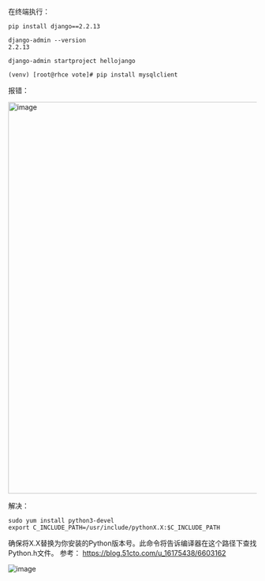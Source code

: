 在终端执行：

```shell
pip install django==2.2.13

django-admin --version 
2.2.13

django-admin startproject hellojango
```


```shell
(venv) [root@rhce vote]# pip install mysqlclient
```
报错：

<img width="795" alt="image" src="https://github.com/qiutian2020/python/assets/66943119/17ce817c-7c14-420a-beca-af0b8736e992">

解决：
```shell
sudo yum install python3-devel
export C_INCLUDE_PATH=/usr/include/pythonX.X:$C_INCLUDE_PATH
```
确保将X.X替换为你安装的Python版本号。此命令将告诉编译器在这个路径下查找Python.h文件。
参考：
https://blog.51cto.com/u_16175438/6603162




![image](https://github.com/qiutian2020/python/assets/66943119/6478a2bb-1fbf-4786-9537-6b2574a4ccd2)
